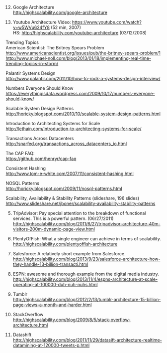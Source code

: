 
12. Google Architecture
<br>http://highscalability.com/google-architecture

13. Youtube Architecture
Video: https://www.youtube.com/watch?v=w5WVu624fY8 (52 min, 2007)
<br>HS: http://highscalability.com/youtube-architecture (03/12/2008)

Trending Topics
<br>American Scientist: The Britney Spears Problem
<br>http://www.americanscientist.org/issues/pub/the-britney-spears-problem/1 
<br>http://www.michael-noll.com/blog/2013/01/18/implementing-real-time-trending-topics-in-storm/

Palantir Systems Design 
<br>http://www.palantir.com/2011/10/how-to-rock-a-systems-design-interview/

Numbers Everyone Should Know
<br>https://everythingisdata.wordpress.com/2009/10/17/numbers-everyone-should-know/

Scalable System Design Patterns
<br>http://horicky.blogspot.com/2010/10/scalable-system-design-patterns.html

Introduction to Architecting Systems for Scale
<br>http://lethain.com/introduction-to-architecting-systems-for-scale/

Transactions Across Datacenters
<br>http://snarfed.org/transactions_across_datacenters_io.html

The CAP FAQ: 
<br>https://github.com/henryr/cap-faq 

Consistent Hashing
<br>http://www.tom-e-white.com/2007/11/consistent-hashing.html

NOSQL Patterns
<br>http://horicky.blogspot.com/2009/11/nosql-patterns.html

Scalability, Availability & Stability Patterns (slideshare, 196 slides)
<br>http://www.slideshare.net/jboner/scalability-availability-stability-patterns


5. TripAdvisor: 
Pay special attention to the breakdown of functional services. This is a powerful pattern. (06/27/2011)
<br>http://highscalability.com/blog/2011/6/27/tripadvisor-architecture-40m-visitors-200m-dynamic-page-view.html 

6. PlentyOfFish: What a single engineer can achieve in terms of scalability.
<br>http://highscalability.com/plentyoffish-architecture

7. Salesforce: A relatively short example from Salesforce.
<br>http://highscalability.com/blog/2013/9/23/salesforce-architecture-how-they-handle-13-billion-transacti.html

8. ESPN: awesome and thorough example from the digital media industry.
<br>http://highscalability.com/blog/2013/11/4/espns-architecture-at-scale-operating-at-100000-duh-nuh-nuhs.html

14. Tumblr
<br>http://highscalability.com/blog/2012/2/13/tumblr-architecture-15-billion-page-views-a-month-and-harder.html

15. StackOverflow
<br>http://highscalability.com/blog/2009/8/5/stack-overflow-architecture.html

16. Datashift
<br>http://highscalability.com/blog/2011/11/29/datasift-architecture-realtime-datamining-at-120000-tweets-p.html 



